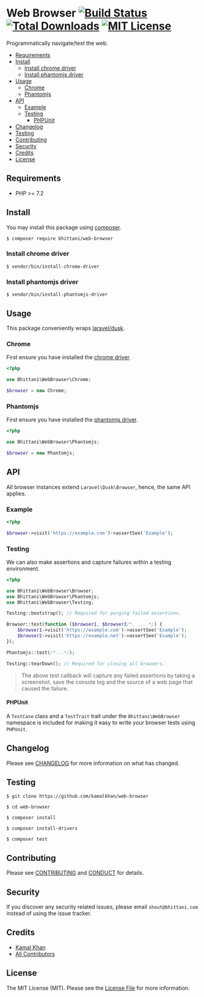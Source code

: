 # Web Browser [![Build Status][icon-status]][link-status] [![Total Downloads][icon-downloads]][link-downloads] [![MIT License][icon-license]](LICENSE.md)

Programmatically navigate/test the web.

- [Requirements](#requirements)
- [Install](#install)
  - [Install chrome driver](#install-chrome-driver)
  - [Install phantomjs driver](#install-phantomjs-driver)
- [Usage](#usage)
    - [Chrome](#chrome)
    - [Phantomjs](#phantomjs)
- [API](#api)
    - [Example](#example)
    - [Testing](#testing)
        - [PHPUnit](#phpunit)
- [Changelog](#changelog)
- [Testing](#testing)
- [Contributing](#contributing)
- [Security](#security)
- [Credits](#credits)
- [License](#license)

## Requirements

- PHP >= 7.2

## Install

You may install this package using [composer][link-composer].

```shell
$ composer require bhittani/web-browser
```

### Install chrome driver

```shell
$ vendor/bin/install-chrome-driver
```

### Install phantomjs driver

```shell
$ vendor/bin/install-phantomjs-driver
```

## Usage

This package conveniently wraps [laravel/dusk](https://github.com/laravel/dusk).

### Chrome

First ensure you have installed the [chrome driver](#install-chrome-driver).

```php
<?php

use Bhittani\WebBrowser\Chrome;

$browser = new Chrome;
```

### Phantomjs

First ensure you have installed the [phantomjs driver](#install-phantomjs-driver).

```php
<?php

use Bhittani\WebBrowser\Phantomjs;

$browser = new Phantomjs;
```

## API

All browser instances extend `Laravel\Dusk\Browser`, hence, the same API applies.

### Example

```php
<?php

$browser->visit('https://example.com')->assertSee('Example');
```

### Testing

We can also make assertions and capture failures within a testing environment.

```php
<?php

use Bhittani\WebBrowser\Browser;
use Bhittani\WebBrowser\Phantomjs;
use Bhittani\WebBrowser\Testing;

Testing::bootstrap(); // Required for purging failed assertions.

Browser::test(function ($browser1, $browser2/*, ... */) {
    $browser1->visit('https://example.com')->assertSee('Example');
    $browser2->visit('https://example.net')->assertSee('Example');
});

Phantomjs::test(/*...*/);

Testing::tearDown(); // Required for closing all browsers.
```

> The above test callback will capture any failed assertions by taking a screenshot, save the console log and the source of a web page that caused the failure.

#### PHPUnit

A `TestCase` class and a `TestTrait` trait under the `Bhittani\WebBrowser` namespace is included for making it easy to write your browser tests using `PHPUnit`.

## Changelog

Please see [CHANGELOG](CHANGELOG.md) for more information on what has changed.

## Testing

```shell
$ git clone https://github.com/kamalkhan/web-browser

$ cd web-browser

$ composer install

$ composer install-drivers

$ composer test
```

## Contributing

Please see [CONTRIBUTING](CONTRIBUTING.md) and [CONDUCT](CONDUCT.md) for details.

## Security

If you discover any security related issues, please email `shout@bhittani.com` instead of using the issue tracker.

## Credits

- [Kamal Khan](http://bhittani.com)
- [All Contributors](https://github.com/kamalkhan/web-browser/contributors)

## License

The MIT License (MIT). Please see the [License File](LICENSE.md) for more information.

<!--Status-->

[icon-status]: https://img.shields.io/github/workflow/status/kamalkhan/web-browser/main?style=flat-square

[link-status]: https://github.com/kamalkhan/web-browser

<!--Downloads-->

[icon-downloads]: https://img.shields.io/packagist/dt/bhittani/web-browser.svg?style=flat-square

[link-downloads]: https://packagist.org/packages/bhittani/web-browser

<!--License-->

[icon-license]: https://img.shields.io/badge/license-MIT-brightgreen.svg?style=flat-square

<!--composer-->

[link-composer]: https://getcomposer.org
